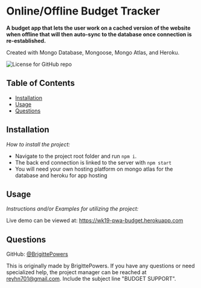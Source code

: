 # Online/Offline Budget Tracker

**A budget app that lets the user work on a cached version of the website when offline that will then auto-sync to the database once connection is re-established.**

Created with Mongo Database, Mongoose, Mongo Atlas, and Heroku.

![License for GitHub repo](https://img.shields.io/github/license/BrigittePowers/wk14-tech-blogd)

## Table of Contents

-   [Installation](#installation)
-   [Usage](#usage)
-   [Questions](#questions)

## Installation

_How to install the project:_

-   Navigate to the project root folder and run `npm i`.
-   The back end connection is linked to the server with `npm start`
-   You will need your own hosting platform on mongo atlas for the database and heroku for app hosting

## Usage

_Instructions and/or Examples for utilizing the project:_

Live demo can be viewed at: https://wk19-pwa-budget.herokuapp.com

## Questions

GitHub: [@BrigittePowers](https://api.github.com/users/BrigittePowers)

This is originally made by BrigittePowers.
If you have any questions or need specialized help, the project manager
can be reached at reyhn701@gmail.com.
Include the subject line "BUDGET SUPPORT".
